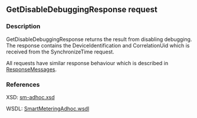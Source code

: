 <!--
SPDX-FileCopyrightText: Contributors to the Documentation project

SPDX-License-Identifier: Apache-2.0
-->

## GetDisableDebuggingResponse request

### Description
GetDisableDebuggingResponse returns the result from disabling debugging. The response contains the DeviceIdentification and CorrelationUid which is received from the SynchronizeTime request.

All requests have similar response behaviour which is described in [ResponseMessages](../../responsemessages.md).

### References

XSD: [sm-adhoc.xsd](https://github.com/OSGP/open-smart-grid-platform/blob/development/osgp/shared/osgp-ws-smartmetering/src/main/resources/schemas/sm-adhoc.xsd)

WSDL: [SmartMeteringAdhoc.wsdl](https://github.com/OSGP/open-smart-grid-platform/blob/development/osgp/shared/osgp-ws-smartmetering/src/main/resources/SmartMeteringAdhoc.wsdl)
